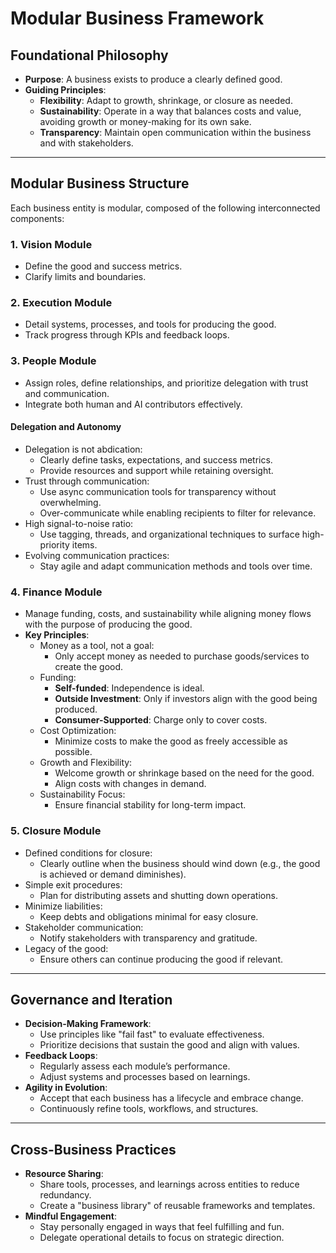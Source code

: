 
# Modular Business Framework

## Foundational Philosophy
- **Purpose**: A business exists to produce a clearly defined good.
- **Guiding Principles**:
  - **Flexibility**: Adapt to growth, shrinkage, or closure as needed.
  - **Sustainability**: Operate in a way that balances costs and value, avoiding growth or money-making for its own sake.
  - **Transparency**: Maintain open communication within the business and with stakeholders.

---

## Modular Business Structure
Each business entity is modular, composed of the following interconnected components:

### **1. Vision Module**
- Define the good and success metrics.
- Clarify limits and boundaries.

### **2. Execution Module**
- Detail systems, processes, and tools for producing the good.
- Track progress through KPIs and feedback loops.

### **3. People Module**
- Assign roles, define relationships, and prioritize delegation with trust and communication.
- Integrate both human and AI contributors effectively.

#### **Delegation and Autonomy**
- Delegation is not abdication:
  - Clearly define tasks, expectations, and success metrics.
  - Provide resources and support while retaining oversight.
- Trust through communication:
  - Use async communication tools for transparency without overwhelming.
  - Over-communicate while enabling recipients to filter for relevance.
- High signal-to-noise ratio:
  - Use tagging, threads, and organizational techniques to surface high-priority items.
- Evolving communication practices:
  - Stay agile and adapt communication methods and tools over time.

### **4. Finance Module**
- Manage funding, costs, and sustainability while aligning money flows with the purpose of producing the good.
- **Key Principles**:
  - Money as a tool, not a goal:
    - Only accept money as needed to purchase goods/services to create the good.
  - Funding:
    - **Self-funded**: Independence is ideal.
    - **Outside Investment**: Only if investors align with the good being produced.
    - **Consumer-Supported**: Charge only to cover costs.
  - Cost Optimization:
    - Minimize costs to make the good as freely accessible as possible.
  - Growth and Flexibility:
    - Welcome growth or shrinkage based on the need for the good.
    - Align costs with changes in demand.
  - Sustainability Focus:
    - Ensure financial stability for long-term impact.

### **5. Closure Module**
- Defined conditions for closure:
  - Clearly outline when the business should wind down (e.g., the good is achieved or demand diminishes).
- Simple exit procedures:
  - Plan for distributing assets and shutting down operations.
- Minimize liabilities:
  - Keep debts and obligations minimal for easy closure.
- Stakeholder communication:
  - Notify stakeholders with transparency and gratitude.
- Legacy of the good:
  - Ensure others can continue producing the good if relevant.

---

## Governance and Iteration
- **Decision-Making Framework**:
  - Use principles like "fail fast" to evaluate effectiveness.
  - Prioritize decisions that sustain the good and align with values.
- **Feedback Loops**:
  - Regularly assess each module’s performance.
  - Adjust systems and processes based on learnings.
- **Agility in Evolution**:
  - Accept that each business has a lifecycle and embrace change.
  - Continuously refine tools, workflows, and structures.

---

## Cross-Business Practices
- **Resource Sharing**:
  - Share tools, processes, and learnings across entities to reduce redundancy.
  - Create a "business library" of reusable frameworks and templates.
- **Mindful Engagement**:
  - Stay personally engaged in ways that feel fulfilling and fun.
  - Delegate operational details to focus on strategic direction.

